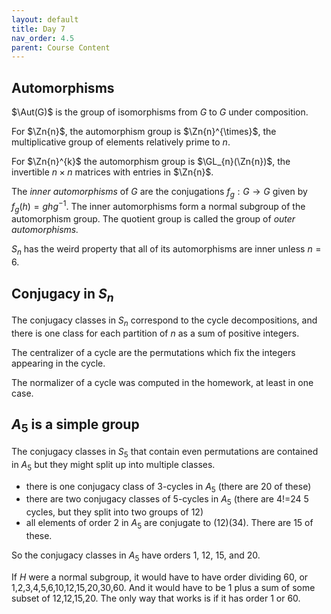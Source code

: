 ```yaml
---
layout: default
title: Day 7
nav_order: 4.5
parent: Course Content
---
```

## Automorphisms

$\Aut(G)$ is the group of isomorphisms from $G$ to $G$ under composition.  

For $\Zn{n}$, the automorphism group is $\Zn{n}^{\times}$, the multiplicative group of elements relatively prime to $n$.

For $\Zn{n}^{k}$ the automorphism group is $\GL_{n}(\Zn{n})$, the invertible $n\times n$ matrices with entries in $\Zn{n}$. 

The *inner automorphisms* of $G$ are the conjugations $f_{g}:G\to G$ given by $f_{g}(h)=ghg^{-1}$. The inner
automorphisms form a normal subgroup of the automorphism group.  The quotient group is called the group of *outer automorphisms.*

$S_{n}$ has the weird property that all of its automorphisms are inner unless $n=6$.

## Conjugacy in $S_{n}$

The conjugacy classes in $S_{n}$ correspond to the cycle decompositions, and there is one class for each
partition of $n$ as a sum of positive integers.

The centralizer of a cycle are the permutations which fix the integers appearing in the cycle.

The normalizer of a cycle was computed  in the homework, at least in one case. 

## $A_{5}$ is a simple group

The conjugacy classes in $S_{5}$ that contain even permutations are contained in $A_{5}$ but they might
split up into multiple classes.
- there is one conjugacy class of 3-cycles in $A_{5}$ (there are 20 of these)
- there are two conjugacy classes of 5-cycles in $A_{5}$ (there are 4!=24 5 cycles, but they split into two groups of 12)
- all elements of order $2$ in $A_{5}$ are conjugate to $(12)(34)$. There are $15$ of these. 

So the conjugacy classes in $A_{5}$ have orders 1, 12, 15, and 20. 

If $H$ were a normal subgroup, it would have to have order dividing 60, or 1,2,3,4,5,6,10,12,15,20,30,60.
And it would have to be 1 plus a sum of some subset of 12,12,15,20.  The only way that works is if it has order
1 or 60.


